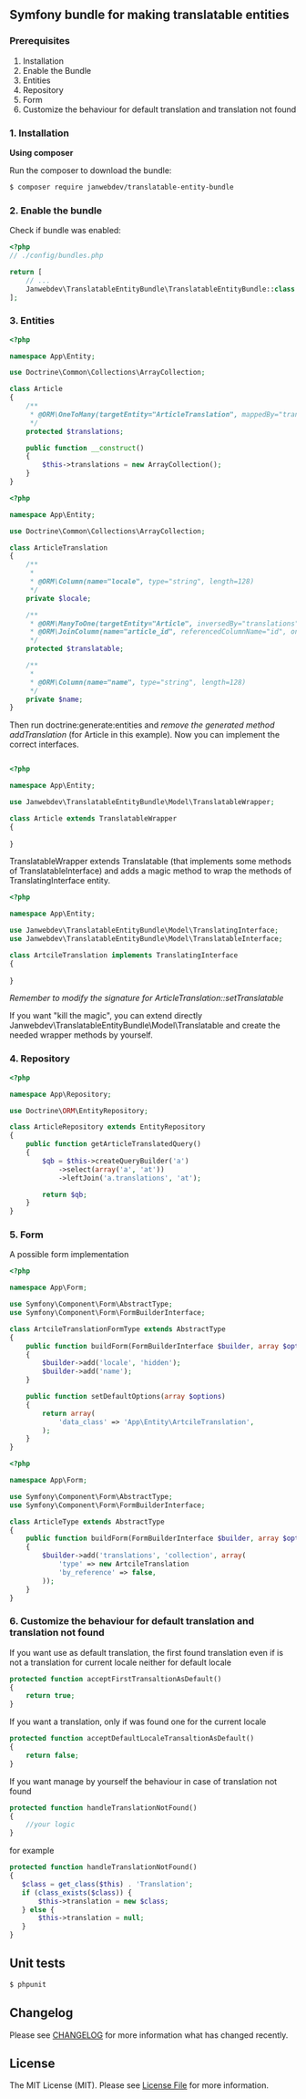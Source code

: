 ## Symfony bundle for making translatable entities

### Prerequisites

1. Installation
2. Enable the Bundle
3. Entities
4. Repository
5. Form
6. Customize the behaviour for default translation and translation not found

### 1. Installation

**Using composer**

Run the composer to download the bundle:

``` bash
$ composer require janwebdev/translatable-entity-bundle
```

### 2. Enable the bundle

Check if bundle was enabled:

``` php
<?php
// ./config/bundles.php

return [
    // ...
    Janwebdev\TranslatableEntityBundle\TranslatableEntityBundle::class => ['all' => true],
];
```

### 3. Entities

``` php
<?php

namespace App\Entity;

use Doctrine\Common\Collections\ArrayCollection;

class Article
{    
    /**
     * @ORM\OneToMany(targetEntity="ArticleTranslation", mappedBy="translatable", cascade={"persist"})
     */
    protected $translations;

    public function __construct()
    {
        $this->translations = new ArrayCollection();
    }
}
```

``` php
<?php

namespace App\Entity;

use Doctrine\Common\Collections\ArrayCollection;

class ArticleTranslation
{    
    /**
     * 
     * @ORM\Column(name="locale", type="string", length=128)
     */
    private $locale;

    /**
     * @ORM\ManyToOne(targetEntity="Article", inversedBy="translations")
     * @ORM\JoinColumn(name="article_id", referencedColumnName="id", onDelete="CASCADE")
     */
    protected $translatable;

    /**
     *
     * @ORM\Column(name="name", type="string", length=128)
     */
    private $name;
}
```
Then run doctrine:generate:entities and *remove the generated method addTranslation* (for Article in this example).
Now you can implement the correct interfaces.

``` php

<?php

namespace App\Entity;

use Janwebdev\TranslatableEntityBundle\Model\TranslatableWrapper;

class Article extends TranslatableWrapper
{    
    
}
```

TranslatableWrapper extends Translatable (that implements some methods of TranslatableInterface) and adds a magic method to wrap the methods of TranslatingInterface entity.

``` php
<?php

namespace App\Entity;

use Janwebdev\TranslatableEntityBundle\Model\TranslatingInterface;
use Janwebdev\TranslatableEntityBundle\Model\TranslatableInterface;

class ArtcileTranslation implements TranslatingInterface
{    
    
}
```

*Remember to modify the signature for ArticleTranslation::setTranslatable*

If you want "kill the magic", you can extend directly Janwebdev\TranslatableEntityBundle\Model\Translatable and create the needed wrapper methods by yourself.

### 4. Repository

``` php
<?php

namespace App\Repository;

use Doctrine\ORM\EntityRepository;

class ArticleRepository extends EntityRepository
{
    public function getArticleTranslatedQuery()
    {
        $qb = $this->createQueryBuilder('a')
            ->select(array('a', 'at'))
            ->leftJoin('a.translations', 'at');

        return $qb;
    }
}
```

### 5. Form

A possible form implementation

``` php
<?php

namespace App\Form;

use Symfony\Component\Form\AbstractType;
use Symfony\Component\Form\FormBuilderInterface;

class ArtcileTranslationFormType extends AbstractType
{
    public function buildForm(FormBuilderInterface $builder, array $options)
    {
        $builder->add('locale', 'hidden');
        $builder->add('name');
    }

    public function setDefaultOptions(array $options)
    {
        return array(
            'data_class' => 'App\Entity\ArtcileTranslation',
        );
    }
}
```

``` php
<?php

namespace App\Form;

use Symfony\Component\Form\AbstractType;
use Symfony\Component\Form\FormBuilderInterface;

class ArticleType extends AbstractType
{
    public function buildForm(FormBuilderInterface $builder, array $options)
    {
        $builder->add('translations', 'collection', array(
            'type' => new ArtcileTranslation
            'by_reference' => false,
        ));
    }
}
```

### 6. Customize the behaviour for default translation and translation not found

If you want use as default translation, the first found translation even if is not a translation for current locale neither for default locale


 ``` php
 protected function acceptFirstTransaltionAsDefault()
 {
     return true;
 }
 ```

If you want a translation, only if was found one for the current locale


 ``` php
 protected function acceptDefaultLocaleTransaltionAsDefault()
 {
     return false;
 }
 ```

If you want manage by yourself the behaviour in case of translation not found

 ``` php
 protected function handleTranslationNotFound()
 {
     //your logic
 }
 ```

for example

  ``` php
 protected function handleTranslationNotFound()
 {
     $class = get_class($this) . 'Translation';
     if (class_exists($class)) {
         $this->translation = new $class;
     } else {
         $this->translation = null;
     }
 }
 ```

## Unit tests

``` bash
$ phpunit
```
## Changelog

Please see [CHANGELOG](CHANGELOG.md) for more information what has changed recently.
## License

The MIT License (MIT). Please see [License File](LICENSE.md) for more information.
